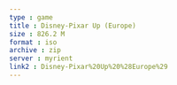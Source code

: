 ```yaml
---
type : game
title : Disney-Pixar Up (Europe)
size : 826.2 M
format : iso
archive : zip
server : myrient
link2 : Disney-Pixar%20Up%20%28Europe%29
---
```

